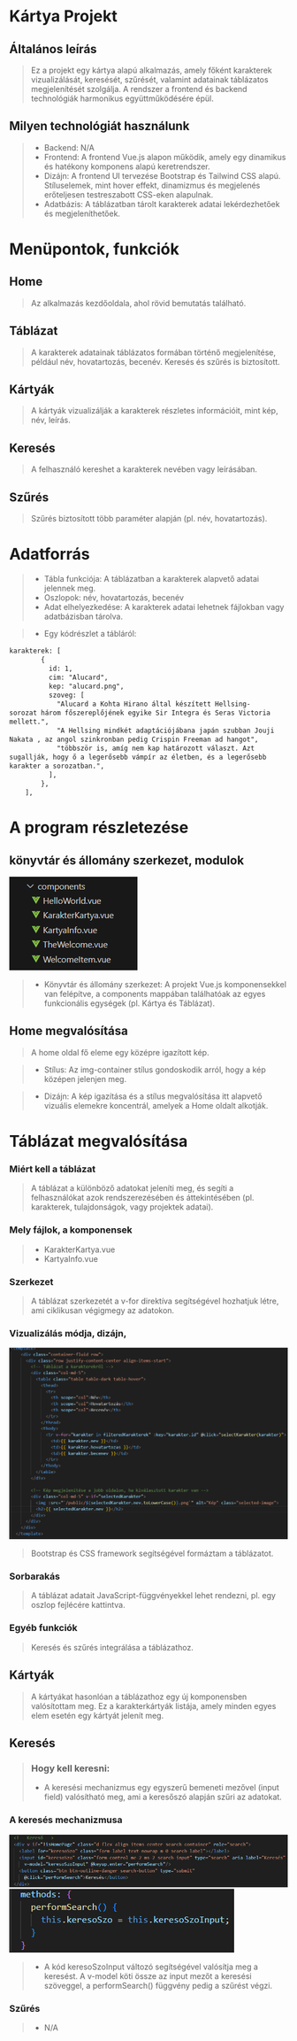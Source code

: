# Kártya Projekt

## Általános leírás

> Ez a projekt egy kártya alapú alkalmazás, amely főként karakterek vizualizálását, keresését, szűrését, valamint adatainak táblázatos megjelenítését szolgálja. A rendszer a frontend és backend technológiák harmonikus együttműködésére épül.

## Milyen technológiát használunk

> - Backend: N/A
> - Frontend: A frontend Vue.js alapon működik, amely egy dinamikus és hatékony komponens alapú keretrendszer.
> - Dizájn: A frontend UI tervezése Bootstrap és Tailwind CSS alapú. Stíluselemek, mint hover effekt, dinamizmus és megjelenés erőteljesen testreszabott CSS-eken alapulnak.
> - Adatbázis: A táblázatban tárolt karakterek adatai lekérdezhetőek és megjeleníthetőek.

# Menüpontok, funkciók

## Home

> Az alkalmazás kezdőoldala, ahol rövid bemutatás található.

## Táblázat

> A karakterek adatainak táblázatos formában történő megjelenítése, például név, hovatartozás, becenév. Keresés és szűrés is biztosított.

## Kártyák

> A kártyák vizualizálják a karakterek részletes információit, mint kép, név, leírás.

## Keresés

> A felhasználó kereshet a karakterek nevében vagy leírásában.

## Szűrés

> Szűrés biztosított több paraméter alapján (pl. név, hovatartozás).

# Adatforrás

> - Tábla funkciója: A táblázatban a karakterek alapvető adatai jelennek meg.
> - Oszlopok: név, hovatartozás, becenév
> - Adat elhelyezkedése: A karakterek adatai lehetnek fájlokban vagy adatbázisban tárolva.

> - Egy kódrészlet a tábláról:

>  
```
karakterek: [
        {
          id: 1,
          cim: "Alucard",
          kep: "alucard.png",
          szoveg: [
            "Alucard a Kohta Hirano által készített Hellsing-       sorozat három főszereplőjének egyike Sir Integra és Seras Victoria mellett.",
            "A Hellsing mindkét adaptációjábana japán szubban Jouji Nakata , az angol szinkronban pedig Crispin Freeman ad hangot",
            "többször is, amíg nem kap határozott választ. Azt sugallják, hogy ő a legerősebb vámpír az életben, és a legerősebb karakter a sorozatban.",
          ],
        },
    ],
``` 

# A program részletezése

## könyvtár és állomány szerkezet, modulok

![alt text](public/image.png)

> - Könyvtár és állomány szerkezet: A projekt Vue.js komponensekkel van felépítve, a components mappában találhatóak az egyes funkcionális egységek (pl. Kártya és Táblázat).

## Home megvalósítása

> A home oldal fő eleme egy középre igazított kép.

> - Stílus: Az img-container stílus gondoskodik arról, hogy a kép középen jelenjen meg. 

> - Dizájn: A kép igazítása és a stílus megvalósítása itt alapvető vizuális elemekre koncentrál, amelyek a Home oldalt alkotják. 

# Táblázat megvalósítása


### Miért kell a táblázat

> A táblázat a különböző adatokat jeleníti meg, és segíti a felhasználókat azok rendszerezésében és áttekintésében (pl. karakterek, tulajdonságok, vagy projektek adatai).

### Mely fájlok, a komponensek

> - KarakterKartya.vue
> - KartyaInfo.vue

### Szerkezet

> A táblázat szerkezetét a v-for direktíva segítségével hozhatjuk létre, ami ciklikusan végigmegy az adatokon.

### Vizualizálás módja, dizájn,

![alt text](public/image-4.png)

> Bootstrap és CSS framework segítségével formáztam a táblázatot.

### Sorbarakás

> A táblázat adatait JavaScript-függvényekkel lehet rendezni, pl. egy oszlop fejlécére kattintva.

### Egyéb funkciók

> Keresés és szűrés integrálása a táblázathoz.

## Kártyák

> A kártyákat hasonlóan a táblázathoz egy új komponensben valósítottam meg. Ez a karakterkártyák listája, amely minden egyes elem esetén egy kártyát jelenít meg.

## Keresés

> ### Hogy kell keresni:
> - A keresési mechanizmus egy egyszerű bemeneti mezővel (input field) valósítható meg, ami a keresőszó alapján szűri az adatokat.

### A keresés mechanizmusa

![alt text](public/image-1.png)
![alt text](public/image-2.png)

> - A kód keresoSzoInput változó segítségével valósítja meg a keresést. A v-model köti össze az input mezőt a keresési szöveggel, a performSearch() függvény pedig a szűrést végzi.

### Szűrés

> - N/A





